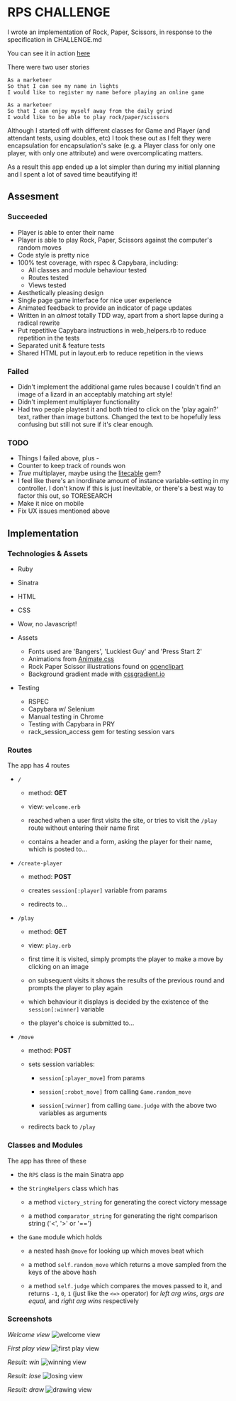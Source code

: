 # RPS CHALLENGE

I wrote an implementation of Rock, Paper, Scissors, in response to the specification in CHALLENGE.md

You can see it in action [here](https://evening-river-24594.herokuapp.com/)

There were two user stories

```
As a marketeer
So that I can see my name in lights
I would like to register my name before playing an online game

As a marketeer
So that I can enjoy myself away from the daily grind
I would like to be able to play rock/paper/scissors
```

Although I started off with different classes for Game and Player (and attendant tests, using doubles, etc) I took these out as I felt they were encapsulation for encapsulation's sake (e.g. a Player class for only one player, with only one attribute) and were overcomplicating matters.

As a result this app ended up a lot simpler than during my initial planning and I spent a lot of saved time beautifying it!

## Assesment


### Succeeded


- Player is able to enter their name
- Player is able to play Rock, Paper, Scissors against the computer's random moves
- Code style is pretty nice
- 100% test coverage, with rspec & Capybara, including:
  - All classes and module behaviour tested
  - Routes tested
  - Views tested
- Aesthetically pleasing design
- Single page game interface for nice user experience
- Animated feedback to provide an indicator of page updates
- Written in an _almost_ totally TDD way, apart from a short lapse during a radical rewrite
- Put repetitive Capybara instructions in web_helpers.rb to reduce repetition in the tests
- Separated unit & feature tests
- Shared HTML put in layout.erb to reduce repetition in the views


### Failed


- Didn't implement the additional game rules because I couldn't find an image of a lizard in an acceptably matching art style!
- Didn't implement multiplayer functionality
- Had two people playtest it and both tried to click on the 'play again?' text, rather than image buttons. Changed the text to be hopefully less confusing but still not sure if it's clear enough.


### TODO


- Things I failed above, plus -
- Counter to keep track of rounds won
- *True* multiplayer, maybe using the [litecable](https://github.com/palkan/litecable) gem?
- I feel like there's an inordinate amount of instance variable-setting in my controller. I don't know if this is just inevitable, or there's a best way to factor this out, so TORESEARCH
- Make it nice on mobile
- Fix UX issues mentioned above

## Implementation


### Technologies & Assets


- Ruby
- Sinatra
- HTML
- CSS
- Wow, no Javascript!

- Assets
  - Fonts used are 'Bangers', 'Luckiest Guy' and 'Press Start 2'
  - Animations from [Animate.css](https://animate.style/)
  - Rock Paper Scissor illustrations found on [openclipart](https://openclipart.org/artist/mazeo)
  - Background gradient made with [cssgradient.io](https://cssgradient.io/)

- Testing
  - RSPEC
  - Capybara w/ Selenium
  - Manual testing in Chrome
  - Testing with Capybara in PRY
  - rack_session_access gem for testing session vars


### Routes


  The app has 4 routes

  * `/`
    - method: **GET**

    - view: `welcome.erb`

    - reached when a user first visits the site, or tries to visit the `/play` route without entering their name first

    - contains a header and a form, asking the player for their name, which is posted to...

  * `/create-player`

    - method: **POST**

    - creates `session[:player]` variable from params
    - redirects to...

  * `/play`

    - method: **GET**

    - view: `play.erb`

    - first time it is visited, simply prompts the player to make a move by clicking on an image

    - on subsequent visits it shows the results of the previous round and prompts the player to play again

    - which behaviour it displays is decided by the existence of the `session[:winner]` variable

    - the player's choice is submitted to...

  * `/move`

    - method: **POST**

    - sets session variables:

      - `session[:player_move]` from params

      - `session[:robot_move]` from calling `Game.random_move`

      - `session[:winner]` from calling `Game.judge` with the above two variables as arguments
    
    - redirects back to `/play`


### Classes and Modules


  The app has three of these

  - the `RPS` class is the main Sinatra app

  - the `StringHelpers` class which has

    - a method `victory_string` for generating the corect victory message

    - a method `comparator_string` for generating the right comparison string ('<', '>' or '==')

  - the `Game` module which holds

    -  a nested hash `@move` for looking up which moves beat which

    - a method `self.random_move` which returns a move sampled from the keys of the above hash

    - a method `self.judge` which compares the moves passed to it, and returns `-1`, `0`, `1` (just like the `<=>` operator) for _left arg wins_, _args are equal_, and _right arg wins_ respectively


### Screenshots

*Welcome view*
![welcome view](https://github.com/sa-mcquanzie/rps-challenge/blob/main/screenshots/welcome.png?raw=true)

*First play view*
![first play view](https://github.com/sa-mcquanzie/rps-challenge/blob/main/screenshots/first-play.png?raw=true)

*Result: win*
![winning view](https://github.com/sa-mcquanzie/rps-challenge/blob/main/screenshots/win.png?raw=true)

*Result: lose*
![losing view](https://github.com/sa-mcquanzie/rps-challenge/blob/main/screenshots/lose.png?raw=true)

*Result: draw*
![drawing view](https://github.com/sa-mcquanzie/rps-challenge/blob/main/screenshots/draw.png?raw=true)



